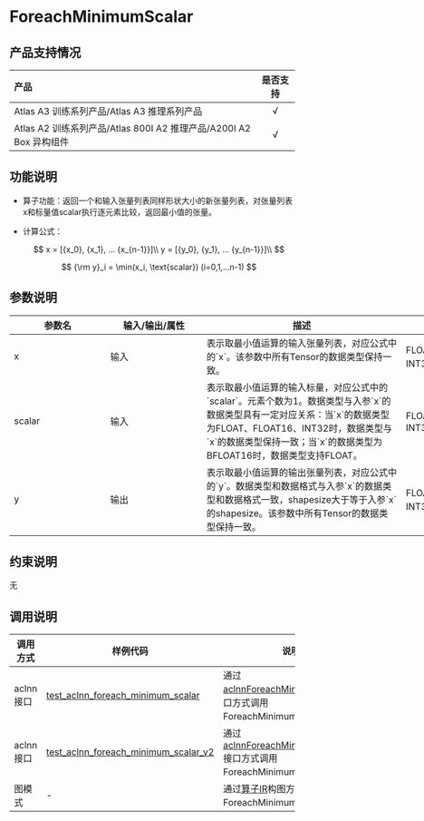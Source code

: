 # ForeachMinimumScalar

## 产品支持情况

|产品             |  是否支持  |
|:-------------------------|:----------:|
|  <term>Atlas A3 训练系列产品/Atlas A3 推理系列产品</term>   |     √    |
|  <term>Atlas A2 训练系列产品/Atlas 800I A2 推理产品/A200I A2 Box 异构组件</term>     |     √    |

## 功能说明

- 算子功能：返回一个和输入张量列表同样形状大小的新张量列表，对张量列表x和标量值scalar执行逐元素比较，返回最小值的张量。

- 计算公式：

  $$
  x = [{x_0}, {x_1}, ... {x_{n-1}}]\\
  y = [{y_0}, {y_1}, ... {y_{n-1}}]\\
  $$

  $$
  {\rm y}_i = \min(x_i, \text{scalar}) (i=0,1,...n-1)
  $$

## 参数说明

<table style="undefined;table-layout: fixed; width: 1005px"><colgroup>
  <col style="width: 170px">
  <col style="width: 170px">
  <col style="width: 352px">
  <col style="width: 213px">
  <col style="width: 100px">
  </colgroup>
  <thead>
    <tr>
      <th>参数名</th>
      <th>输入/输出/属性</th>
      <th>描述</th>
      <th>数据类型</th>
      <th>数据格式</th>
    </tr></thead>
  <tbody>
    <tr>
      <td>x</td>
      <td>输入</td>
      <td>表示取最小值运算的输入张量列表，对应公式中的`x`。该参数中所有Tensor的数据类型保持一致。</td>
      <td>FLOAT32、FLOAT16、INT32、BFLOAT16</td>
      <td>ND</td>
    </tr>
    <tr>
      <td>scalar</td>
      <td>输入</td>
      <td>表示取最小值运算的输入标量，对应公式中的`scalar`。元素个数为1。数据类型与入参`x`的数据类型具有一定对应关系：当`x`的数据类型为FLOAT、FLOAT16、INT32时，数据类型与`x`的数据类型保持一致；当`x`的数据类型为BFLOAT16时，数据类型支持FLOAT。</td>
      <td>FLOAT32、FLOAT16、INT32</td>
      <td>ND</td>
    </tr>
    <tr>
      <td>y</td>
      <td>输出</td>
      <td>表示取最小值运算的输出张量列表，对应公式中的`y`。数据类型和数据格式与入参`x`的数据类型和数据格式一致，shapesize大于等于入参`x`的shapesize。该参数中所有Tensor的数据类型保持一致。</td>
      <td>FLOAT32、FLOAT16、INT32、BFLOAT16</td>
      <td>ND</td>
    </tr>
  </tbody></table>

## 约束说明

无

## 调用说明

| 调用方式   | 样例代码           | 说明                                         |
| ---------------- | --------------------------- | --------------------------------------------------- |
| aclnn接口  | [test_aclnn_foreach_minimum_scalar](examples/test_aclnn_foreach_minimum_scalar.cpp) | 通过[aclnnForeachMinimumScalar](docs/aclnnForeachMinimumScalar.md)接口方式调用ForeachMinimumScalar算子。 |
| aclnn接口  | [test_aclnn_foreach_minimum_scalar_v2](examples/test_aclnn_foreach_minimum_scalar_v2.cpp) | 通过[aclnnForeachMinimumScalarV2](docs/aclnnForeachMinimumScalarV2.md)接口方式调用ForeachMinimumScalar算子。 |
| 图模式 | -  | 通过[算子IR](op_graph/foreach_minimum_scalar_proto.h)构图方式调用ForeachMinimumScalar算子。         |

<!--[test_geir_foreach_minimum_scalar](examples/test_geir_foreach_minimum_scalar.cpp)-->
